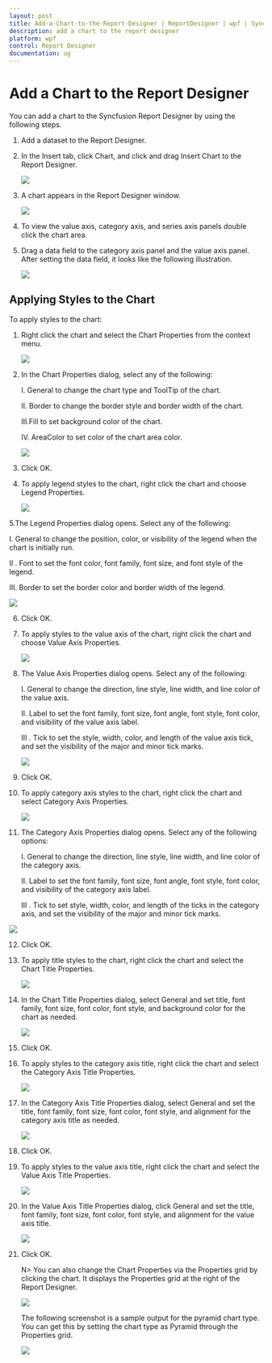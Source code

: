 ```yaml
---
layout: post
title: Add-a-Chart-to-the-Report-Designer | ReportDesigner | wpf | Syncfusion
description: add a chart to the report designer
platform: wpf
control: Report Designer
documentation: ug
---
```


# Add a Chart to the Report Designer

   You can add a chart to the Syncfusion Report Designer by using the following steps.

1. Add a dataset to the Report Designer.

2. In the Insert tab, click Chart, and click and drag Insert Chart to the Report Designer.

   ![](Add-a-Chart-to-the-Report-Designer_images/Add-a-Chart-to-the-Report-Designer_img1.png)

3. A chart appears in the Report Designer window.

   ![](Add-a-Chart-to-the-Report-Designer_images/Add-a-Chart-to-the-Report-Designer_img2.png)

4. To view the value axis, category axis, and series axis panels double click the chart area.

5. Drag a data field to the category axis panel and the value axis panel. After setting the data field, it looks like the following illustration.

   ![](Add-a-Chart-to-the-Report-Designer_images/Add-a-Chart-to-the-Report-Designer_img3.png)

## Applying Styles to the Chart

To apply styles to the chart:

1. Right click the chart and select the Chart Properties from the context menu.

   ![](Add-a-Chart-to-the-Report-Designer_images/Add-a-Chart-to-the-Report-Designer_img4.png)

2. In the Chart Properties dialog, select any of the following:

   I. General to change the chart type and ToolTip of the chart.
  
   II. Border to change the border style and border width of the chart.
  
   III.Fill to set background color of the chart.

   IV. AreaColor to set color of the chart area color.

   ![](Add-a-Chart-to-the-Report-Designer_images/Add-a-Chart-to-the-Report-Designer_img5.png)

3. Click OK.

4. To apply legend styles to the chart, right click the chart and choose Legend Properties.

   ![](Add-a-Chart-to-the-Report-Designer_images/Add-a-Chart-to-the-Report-Designer_img6.png)

5.The Legend Properties dialog opens. Select any of the following:

  I. General to change the position, color, or visibility of the legend when the chart is initially run.
  
  II . Font to set the font color, font family, font size, and font style of the legend.
  
  III. Border to set the border color and border width of the legend.

  ![](Add-a-Chart-to-the-Report-Designer_images/Add-a-Chart-to-the-Report-Designer_img7.png)

6. Click OK.

7. To apply styles to the value axis of the chart, right click the chart and choose Value Axis Properties.

   ![](Add-a-Chart-to-the-Report-Designer_images/Add-a-Chart-to-the-Report-Designer_img8.png)

8. The Value Axis Properties dialog opens. Select any of the following:

   I. General to change the direction, line style, line width, and line color of the value axis.
  
   II. Label to set the font family, font size, font angle, font style, font color, and visibility of the value axis label.
  
   III . Tick to set the style, width, color, and length of the value axis tick, and set the visibility of the major and minor tick marks.

   ![](Add-a-Chart-to-the-Report-Designer_images/Add-a-Chart-to-the-Report-Designer_img9.png)

9.  Click OK.

10. To apply category axis styles to the chart, right click the chart and select Category Axis Properties.

    ![](Add-a-Chart-to-the-Report-Designer_images/Add-a-Chart-to-the-Report-Designer_img10.png)

11. The Category Axis Properties dialog opens. Select any of the following options:

    I. General to change the direction, line style, line width, and line color of the category axis.
	
    II. Label to set the font family, font size, font angle, font style, font color, and visibility of the category axis label.
	
    III . Tick to set style, width, color, and length of the ticks in the category axis, and set the visibility of the major and minor tick marks.

   ![](Add-a-Chart-to-the-Report-Designer_images/Add-a-Chart-to-the-Report-Designer_img11.png)

12. Click OK.

13. To apply title styles to the chart, right click the chart and select the Chart Title Properties.

    ![](Add-a-Chart-to-the-Report-Designer_images/Add-a-Chart-to-the-Report-Designer_img12.png)


14. In the Chart Title Properties dialog, select General and set title, font family, font size, font color, font style, and background color for the chart as needed.

    ![](Add-a-Chart-to-the-Report-Designer_images/Add-a-Chart-to-the-Report-Designer_img13.png)

15. Click OK.

16. To apply styles to the category axis title, right click the chart and select the Category Axis Title Properties.

    ![](Add-a-Chart-to-the-Report-Designer_images/Add-a-Chart-to-the-Report-Designer_img14.png)

17. In the Category Axis Title Properties dialog, select General and set the title, font family, font size, font color, font style, and alignment for the category axis title as needed.

    ![](Add-a-Chart-to-the-Report-Designer_images/Add-a-Chart-to-the-Report-Designer_img15.png)

18. Click OK.

19. To apply styles to the value axis title, right click the chart and select the Value Axis Title Properties.

    ![](Add-a-Chart-to-the-Report-Designer_images/Add-a-Chart-to-the-Report-Designer_img16.png)

20. In the Value Axis Title Properties dialog, click General and set the title, font family, font size, font color, font style, and alignment for the value axis title.

    ![](Add-a-Chart-to-the-Report-Designer_images/Add-a-Chart-to-the-Report-Designer_img17.png)

21. Click OK.
 
    N> You can also change the Chart Properties via the Properties grid by clicking the chart. It displays the Properties grid at the right of the Report Designer.

    ![](Add-a-Chart-to-the-Report-Designer_images/Add-a-Chart-to-the-Report-Designer_img18.png)

    The following screenshot is a sample output for the pyramid chart type. You can get this by setting the chart type as Pyramid through the Properties grid.

    ![](Add-a-Chart-to-the-Report-Designer_images/Add-a-Chart-to-the-Report-Designer_img19.png)